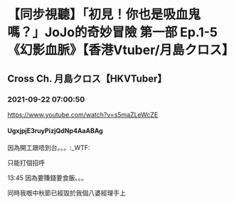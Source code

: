 # 【同步視聽】「初見！你也是吸血鬼嗎？」JoJo的奇妙冒險 第一部 Ep.1-5《幻影血脈》【香港Vtuber/月島クロス】

## Cross Ch. 月島クロス【HKVTuber】

### 2021-09-22 07:00:50

https://www.youtube.com/watch?v=s5maZLeWcZE

#### UgxjpjE3ruyPizjQdNp4AaABAg

因為開工跟唔到台。。。:_WTF:

只能打個招呼



13:45 因為要賺錢要食飯。。。

同時我嘅中秋節已經毀於我個八婆經理手上

